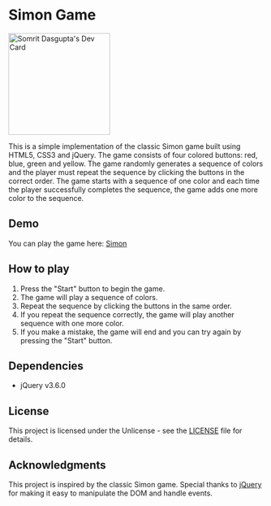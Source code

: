 # Simon Game

<a href="https://app.daily.dev/somrit"><img src="https://api.daily.dev/devcards/da71dd31134c42e488c5f8afd3548e65.png?r=99i" width="200" alt="Somrit Dasgupta's Dev Card"/></a>

This is a simple implementation of the classic Simon game built using HTML5, CSS3 and jQuery. The game consists of four colored buttons: red, blue, green and yellow. The game randomly generates a sequence of colors and the player must repeat the sequence by clicking the buttons in the correct order. The game starts with a sequence of one color and each time the player successfully completes the sequence, the game adds one more color to the sequence.

## Demo

You can play the game here: [Simon](https://somritdasgupta.github.io/simon/)

## How to play

1. Press the "Start" button to begin the game.
2. The game will play a sequence of colors.
3. Repeat the sequence by clicking the buttons in the same order.
4. If you repeat the sequence correctly, the game will play another sequence with one more color.
5. If you make a mistake, the game will end and you can try again by pressing the "Start" button.

## Dependencies

- jQuery v3.6.0

## License

This project is licensed under the Unlicense - see the [LICENSE](LICENSE) file for details.

## Acknowledgments

This project is inspired by the classic Simon game. Special thanks to [jQuery](https://jquery.com/) for making it easy to manipulate the DOM and handle events.
